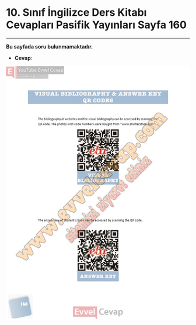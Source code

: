 # 10. Sınıf İngilizce Ders Kitabı Cevapları Pasifik Yayınları Sayfa 160

---

**Bu sayfada soru bulunmamaktadır.**

-   **Cevap**:

![Image 1](./image_1.jpg)